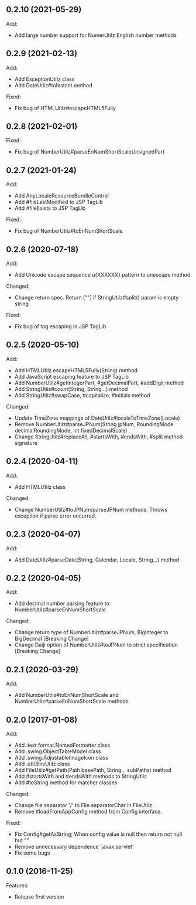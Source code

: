 
## 0.2.10 (2021-05-29)
Add:

  - Add large number support for NumerUtilz English number methods

## 0.2.9 (2021-02-13)
Add:

  - Add ExceptionUtilz class
  - Add DateUtilz#toInstant method

Fixed:

  - Fix bug of HTMLUtilz#escapeHTML5Fully

## 0.2.8 (2021-02-01)

Fixed:

  - Fix bug of NumberUtilz#parseEnNumShortScaleUnsignedPart

## 0.2.7 (2021-01-24)

Add:
  - Add AnyLocaleResourceBundleControl
  - Add #fileLastModified to JSP TagLib
  - Add #fileExists to JSP TagLib

Fixed:

  - Fix bug of NumberUtilz#toEnNumShortScale

## 0.2.6 (2020-07-18)

Add:
  - Add Unicode escape sequence u{XXXXXX} pattern to unescape method

Changed:

  - Change return spec. Return [""] if StringUtilz#split() param is empty string

Fixed:

  - Fix bug of tag escaping in JSP TagLib

## 0.2.5 (2020-05-10)

Add:

  - Add HTMLUtilz.escapeHTML5Fully(String) method
  - Add JavaScript escaping feature to JSP TagLib
  - Add NumberUtilz#getIntegerPart, #getDecimalPart, #addDigit method
  - Add StringUtils#count(String, String...) method
  - Add StringUtilz#swapCase, #capitalize, #initials method

Changed:

  - Update TimeZone mappings of DateUtilz#localeToTimeZone(Locale)
  - Remove NumberUtilz#parseJPNum(String jpNum, RoundingMode decimalRoundingMode, int fixedDecimalScale)
  - Change StringUtilz#replaceAll, #startsWith, #endsWith, #split method signature

## 0.2.4 (2020-04-11)

Add:

  - Add HTMLUtilz class

Changed:

  - Change NumberUtilz#toJPNum/parseJPNum methods. Throws exception if parse error occurred.

## 0.2.3 (2020-04-07)

Add:

  - Add DateUtilz#parseDate(String, Calendar, Locale, String...) method

## 0.2.2 (2020-04-05)

Add:

  - Add decimal number parsing feature to NumberUtilz#parseEnNumShortScale

Changed:

  - Change return type of NumberUtilz#parseJPNum, BigInteger to BigDecimal  [Breaking Change]
  - Change Daiji option of NumberUtilz#toJPNum to strict specification  [Breaking Change]

## 0.2.1 (2020-03-29)

Add:

  - Add NumberUtilz#toEnNumShortScale and NumberUtilz#parseEnNumShortScale methods

## 0.2.0 (2017-01-08)

Add:

  - Add .text.format.NamedFormatter class
  - Add .swing.ObjectTableModel class
  - Add .swing.AdjustableImageIcon class
  - Add .util.EnvUtilz class
  - Add FileUtilz#getPath(Path basePath, String... subPaths) method
  - Add #startsWith and #endsWith methods to StringUtilz
  - Add #toString method for matcher classes

Changed:

  - Change file separator '/' to File.separatorChar in FileUtilz
  - Remove #loadFromAppConfig method from Config interface.

Fixed:

  - Fix Config#getAsString; When config value is null then return not null but ""
  - Remove unnecessary dependence 'javax.servlet'
  - Fix some bugs

## 0.1.0 (2016-11-25)

Features:

  - Release first version
